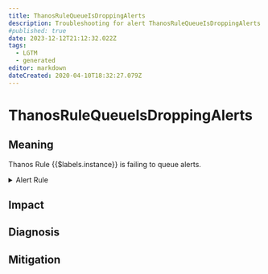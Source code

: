 ```yaml
---
title: ThanosRuleQueueIsDroppingAlerts
description: Troubleshooting for alert ThanosRuleQueueIsDroppingAlerts
#published: true
date: 2023-12-12T21:12:32.022Z
tags: 
  - LGTM
  - generated
editor: markdown
dateCreated: 2020-04-10T18:32:27.079Z
---
```


# ThanosRuleQueueIsDroppingAlerts

## Meaning
[//]: # "Short paragraph that explains what the alert means"
Thanos Rule {{$labels.instance}} is failing to queue alerts.

<details>
  <summary>Alert Rule</summary>

{{% rule "thanos/thanos-ruler.yml" "ThanosRuleQueueIsDroppingAlerts" %}}

{{% comment %}}

```yaml
alert: ThanosRuleQueueIsDroppingAlerts
expr: sum by (job, instance) (rate(thanos_alert_queue_alerts_dropped_total{job=~".*thanos-rule.*"}[5m])) > 0
for: 5m
labels:
    severity: critical
annotations:
    summary: Thanos Rule Queue Is Dropping Alerts (instance {{ $labels.instance }})
    description: |-
        Thanos Rule {{$labels.instance}} is failing to queue alerts.
          VALUE = {{ $value }}
          LABELS = {{ $labels }}
    runbook: https://github.com/srerun/prometheus-alerts/blob/main/content/runbooks/thanos-ruler/ThanosRuleQueueIsDroppingAlerts.md

```

{{% /comment %}}

</details>


## Impact
[//]: # "What could / will happen if the alert is not addressed"



## Diagnosis
[//]: # "Steps to take to identify the cause of the problem"



## Mitigation
[//]: # "The steps necessary to resolve the alert"
